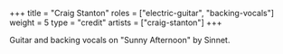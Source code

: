 +++
title = "Craig Stanton"
roles = ["electric-guitar", "backing-vocals"]
weight = 5
type = "credit"
artists = ["craig-stanton"]
+++

Guitar and backing vocals on "Sunny Afternoon" by Sinnet.
